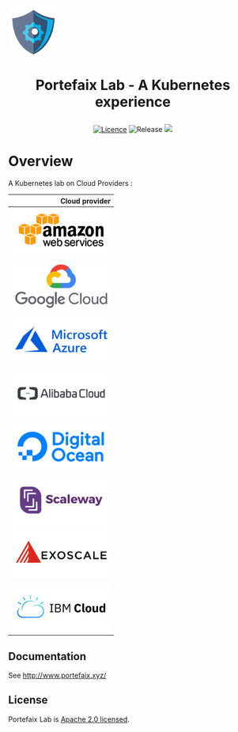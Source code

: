 <img src="./docs/images/portefaix.svg" width="100" height="100"/>

<h1 align="center">
  <p align="center">Portefaix Lab - A Kubernetes experience</p>
</h1>

<div align="center">

  <a href="LICENSE.md"><img src="https://img.shields.io/badge/License-Apache%202.0-blue.svg" alt="Licence"></a>
  <img src="https://img.shields.io/github/v/release/portefaix/portefaix?style=flat-square" alt="Release">
  <a href="https://bestpractices.coreinfrastructure.org/projects/4462"><img src="https://bestpractices.coreinfrastructure.org/projects/4462/badge"></a>
  <!--
  <a href="https://www.terraform.io"><img src="https://img.shields.io/badge/Terraform-v0.13-green" alt="Terraform"></a>
  <a href="https://github.com/portefaix/portefaix/actions" alt="Build"><img src="https://github.com/portefaix/portefaix/workflows/GitHub%20Pages/badge.svg" /></a>
  <a href="https://github.com/portefaix/portefaix/graphs/contributors"><img src="https://img.shields.io/github/contributors/portefaix/portefaix.svg" alt="Contributors"></a>
  <a href="https://github.com/portefaix/portefaix/issues"><img src="https://img.shields.io/github/issues-raw/portefaix/portefaix.svg" alt="Open Issues"></a>
  <a href="https://github.com/portefaix/portefaix"><img src="https://img.shields.io/github/stars/portefaix/portefaix?style=social.svg" alt="Stars"></a>
  -->
</div>

# Overview

A Kubernetes lab on Cloud Providers :

| Cloud provider  |
|----------------:|
| <img src="docs/images/amazon_aws-ar21.svg" width="200" height="100"/> |
| <img src="docs/images/google_cloud-ar21.svg" width="200" height="100"/> |
| <img src="docs/images/microsoft_azure-ar21.svg" width="200" height="100"/> |
| <img src="docs/images/alibabacloud-ar21.svg" width="200" height="100"/> |
| <img src="docs/images/digitalocean-ar21.svg" width="200" height="100"/> |
| <img src="docs/images/scaleway-ar21.svg" width="200" height="100"/> |
| <img src="docs/images/exoscale-ar21.svg" width="200" height="100"/> |
| <img src="docs/images/ibm_cloud-ar21.svg" width="200" height="100"/> |

## Documentation

See http://www.portefaix.xyz/

## License

Portefaix Lab is [Apache 2.0 licensed](./LICENSE).
